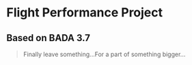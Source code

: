 # Flight Performance Project
## Based on BADA 3.7

> Finally leave something...For a part of something bigger...
